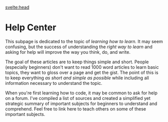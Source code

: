 <svelte:head>
<title>Help Center</title>
</svelte:head>

<h1>Help Center</h1>
<p>
    This subpage is dedicated to the topic of <i>learning how to learn.</i> It may seem confusing, but the success
    of understanding the <i>right way to learn</i> and asking for help will improve 
    the way you think, do, and write.
</p>
<p>
    The goal of these articles are to keep things simple and short. People (especially beginners) don't want
    to read 1000 word articles to learn basic topics, they want to gloss over a page and get the gist. The point
    of this is to keep everything <i>as short and simple as possible</i> while including all information necessary
    to understand the topic.
</p>
<p>
    When you're first learning how to code, it may be common to ask for help on a forum. I've compiled a list
    of sources and created a simplified yet strategic summary of important subjects for beginners to understand
    and comprehend. Feel free to link here to teach others on some of these important subjects.
</p>
